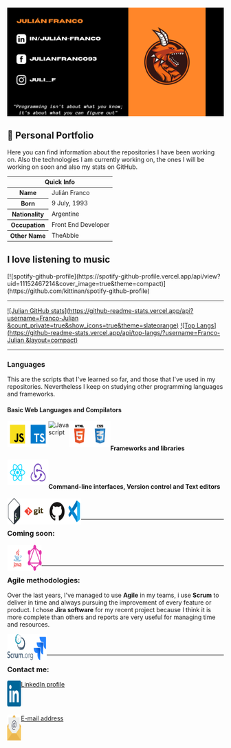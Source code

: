 ![Header](https://github.com/Franco-Julian/Franco-Julian/blob/1f1721ac8c32f2dffaf7b0a88c3b5705ffff6979/profile%20Banner.png "Header")
## &#128075; Personal Portfolio

Here you can find information about the repositories I have been working on. Also the technologies I am currently working on, the ones I will be working on soon and also my stats on GitHub.

<table>
<thead>
<tr>
<th colspan="2">Quick Info</th>
</tr>
</thead>
<tbody>
<tr><th scope='row'>Name</th><td>Julián Franco</td></tr>
<tr><th scope='row'>Born</th><td><time datetime="1993-09-07 ">9 July, 1993</time></td></tr>
<tr><th scope='row'>Nationality</th><td>Argentine</td></tr>
<tr><th scope='row'>Occupation</th><td>Front End Developer</td></tr>
<tr><th scope='row'>Other Name</th><td>TheAbbie</td></tr>
</tbody>
</table>


<h2> I love listening to music </h2>
[![spotify-github-profile](https://spotify-github-profile.vercel.app/api/view?uid=11152467214&cover_image=true&theme=compact)](https://github.com/kittinan/spotify-github-profile)


-----------------------------------------------

[![Julian GitHub stats](https://github-readme-stats.vercel.app/api?username=Franco-Julian
&count_private=true&show_icons=true&theme=slateorange)](https://github.com/anuraghazra/github-readme-stats)
[![Top Langs](https://github-readme-stats.vercel.app/api/top-langs/?username=Franco-Julian
&layout=compact)](https://github.com/anuraghazra/github-readme-stats)

-----------------------------------------------

<h3>Languages</h3>
<p>This are the scripts that I've learned so far, and those that I've used in my repositories. Nevertheless I keep on studying other programming languages and frameworks.</p>

<h4>Basic Web Languages and Compilators</h4>
<a href="https://developer.mozilla.org/en-US/docs/Web/JavaScript"><img alt="Javascript" src="https://github.com/Franco-Julian/Franco-Julian/blob/main/logos/languages/javascript.svg" align="left" height="60" width="48" ></a>
<a href="https://www.typescriptlang.org/"><img alt="Typescript" src="https://github.com/Franco-Julian/Franco-Julian/blob/f227062ee8082c085d8400ed8a4129fb12fc8ad9/logos/languages/typescript.svg" align="left" height="60" width="48" ></a>
<a href="https://developer.mozilla.org/en-US/docs/Web/JavaScript/Reference/Global_Objects/JSON"><img alt="Javascript" src="https://github.com/Franco-Julian/Franco-Julian/blob/f227062ee8082c085d8400ed8a4129fb12fc8ad9logos/others/json.svg" align="left" height="60" width="48" ></a>
<a href="https://www.w3schools.com/html/default.asp"><img alt="HTML5" src="https://github.com/Franco-Julian/Franco-Julian/blob/f227062ee8082c085d8400ed8a4129fb12fc8ad9/logos/others/html.svg" align="left" height="60" width="48" ></a>
<a href="https://css-tricks.com/"><img alt="CSS3" src="https://github.com/Franco-Julian/Franco-Julian/blob/f227062ee8082c085d8400ed8a4129fb12fc8ad9/logos/others/css.svg" align="left" height="60" width="48" ></a>
<br/><br/>

<h4>Frameworks and libraries</h4>
<a href="https://reactjs.org/docs/hello-world.html"><img alt="React" src="https://github.com/Franco-Julian/Franco-Julian/blob/f227062ee8082c085d8400ed8a4129fb12fc8ad9/logos/frameworks/react.svg" align="left" height="60" width="48" ></a>
<a href="https://redux.js.org/tutorials/essentials/part-1-overview-concepts"><img alt="Redux" src="https://github.com/Franco-Julian/Franco-Julian/blob/f227062ee8082c085d8400ed8a4129fb12fc8ad9/logos/frameworks/redux.svg" align="left" height="60" width="48" ></a>
<br/><br/>

<h4>Command-line interfaces, Version control and Text editors</h4>
<a href="https://devdocs.io/bash/" target="_blank"><img alt="Bash" src="https://github.com/Franco-Julian/Franco-Julian/blob/f227062ee8082c085d8400ed8a4129fb12fc8ad9/logos/languages/bash.svg" align="left" height="60" width="32" ></a>
<a href="https://git-scm.com/docs/gittutorial" target="_blank"><img alt="Git" src="https://github.com/Franco-Julian/Franco-Julian/blob/f227062ee8082c085d8400ed8a4129fb12fc8ad9/logos/others/git.svg" align="left" height="60" width="60" ></a>
<a href="https://docs.github.com/es" target="_blank"><img alt="GitHub" src="https://github.com/Franco-Julian/Franco-Julian/blob/f227062ee8082c085d8400ed8a4129fb12fc8ad9/logos/cloud/github.svg" align="left" height="60" width="48"></a>
<a href="https://marketplace.visualstudio.com/" target="_blank"><img alt="VSCode" src="https://github.com/Franco-Julian/Franco-Julian/blob/f227062ee8082c085d8400ed8a4129fb12fc8ad9/logos/editors/vscode.svg" align="left" height="60" width="32"></a>

<br/><br/>

-----------------------------------------------

<h3>Coming soon:</h3>

<a href="https://docs.oracle.com/en/java/"><img alt="Java" src="https://github.com/Franco-Julian/Franco-Julian/blob/f227062ee8082c085d8400ed8a4129fb12fc8ad9/logos/languages/java.svg" align="left" height="60" width="48" ></a>
<a href="https://graphql.org/learn/"><img alt="GraphQL" src="https://github.com/Franco-Julian/Franco-Julian/blob/f227062ee8082c085d8400ed8a4129fb12fc8ad9/logos/databases/graphql.svg" align="left" height="60" width="32" ></a>

<br/><br/>

-----------------------------------------------
<h3>Agile methodologies:</h3>
<p>Over the last years, I've managed to use <b>Agile</b> in my teams, i use <b>Scrum</b> to deliver in time and always pursuing the improvement of every feature or product. I chose <b>Jira software</b> for my recent project because I think it is more complete than others and reports are very useful for managing time and resources.</p>

<a href="https://www.scrum.org/resources/blog"><img alt="Scrum" src="https://github.com/Franco-Julian/Franco-Julian/blob/f227062ee8082c085d8400ed8a4129fb12fc8ad9/logos/others/scrumorg-1.svg" align="left" height="60" width="60" ></a>
<a href="https://www.atlassian.com/es/software/jira"><img alt="Jira" src="https://github.com/Franco-Julian/Franco-Julian/blob/f227062ee8082c085d8400ed8a4129fb12fc8ad9/logos/others/jira-1.svg" align="left" height="60" width="32" ></a>

<br/><br/>

-----------------------------------------------
<h3>Contact me:</h3>
<a href="https://www.linkedin.com/in/julián-franco/"><img alt="LinkedIn" src="https://github.com/Franco-Julian/Franco-Julian/blob/f227062ee8082c085d8400ed8a4129fb12fc8ad9/logos/others/linkedin-icon-2.svg" align="left" height="60" width="32" >LinkedIn profile</a>

<br/><br/>

<a href="mailto:julifranco1993@hotmail.com"><img alt="E-mail" src="https://github.com/Franco-Julian/Franco-Julian/blob/f227062ee8082c085d8400ed8a4129fb12fc8ad9/logos/others/email.svg" align="left" height="60" width="32" >E-mail address</a>
